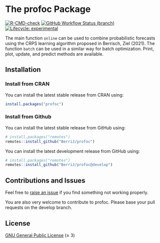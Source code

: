 
The profoc Package
======================

<!-- badges: start -->
[![R-CMD-check](https://img.shields.io/github/workflow/status/berrij/profoc/R-CMD-check?style=for-the-badge)](https://github.com/BerriJ/profoc/actions/workflows/R-CMD-check.yaml)
[![GitHub Workflow Status (branch)](https://img.shields.io/github/workflow/status/berrij/profoc/pkgdown/main?label=Documentation&style=for-the-badge)](https://profoc.berrisch.biz/)
[![Lifecycle: experimental](https://img.shields.io/badge/Lifecycle-experimental-orange?style=for-the-badge)](https://lifecycle.r-lib.org/articles/stages.html#experimental)
<!-- badges: end -->


The main function `online` can be used to combine probabilistic forecasts using the CRPS learning algorithm proposed in Berrisch, Ziel (2021).
The function `batch` can be used in a similar way for batch optimization.
Print, plot, update, and predict methods are available.

Installation
------------

### Install from CRAN

You can install the latest stable release from CRAN using:

``` r
install.packages("profoc")
```

### Install from Github

You can install the latest stable release from GitHub using:

``` r
# install.packages("remotes")
remotes::install_github("BerriJ/profoc")
```

You can install the latest development release from GitHub using:

``` r
# install.packages("remotes")
remotes::install_github("BerriJ/profoc@develop")
```

## Contributions and Issues

Feel free to [raise an issue](https://github.com/BerriJ/profoc/issues/new) if you find something not working properly.

You are also very welcome to contribute to profoc. Please base your pull requests on the develop branch.

## License

[GNU General Public License](https://www.gnu.org/licenses/) (≥ 3)

